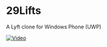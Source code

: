 # 29Lifts
A Lyft clone for Windows Phone (UWP)

[![Video](https://img.youtube.com/vi/ZUbiNLOy4mc/1.jpg)](https://youtu.be/ZUbiNLOy4mc)
